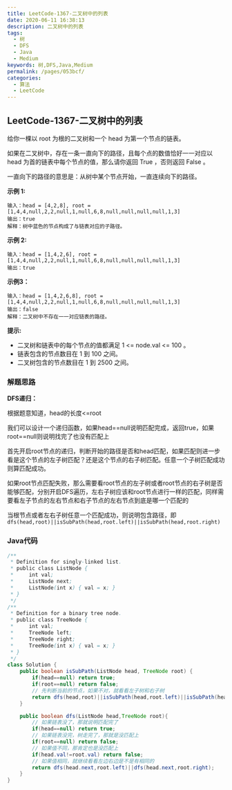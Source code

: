 ```yaml
---
title: LeetCode-1367-二叉树中的列表
date: 2020-06-11 16:38:13
description: 二叉树中的列表
tags: 
  - 树
  - DFS
  - Java
  - Medium
keywords: 树,DFS,Java,Medium
permalink: /pages/053bcf/
categories: 
  - 算法
  - LeetCode
---
```


## LeetCode-1367-二叉树中的列表

给你一棵以 root 为根的二叉树和一个 head 为第一个节点的链表。

如果在二叉树中，存在一条一直向下的路径，且每个点的数值恰好一一对应以 head 为首的链表中每个节点的值，那么请你返回 True ，否则返回 False 。

一直向下的路径的意思是：从树中某个节点开始，一直连续向下的路径。

<!--more-->

**示例 1:**

```
输入：head = [4,2,8], root = [1,4,4,null,2,2,null,1,null,6,8,null,null,null,null,1,3]
输出：true
解释：树中蓝色的节点构成了与链表对应的子路径。
```

**示例 2:**

```
输入：head = [1,4,2,6], root = [1,4,4,null,2,2,null,1,null,6,8,null,null,null,null,1,3]
输出：true
```

 **示例3：**

```
输入：head = [1,4,2,6,8], root = [1,4,4,null,2,2,null,1,null,6,8,null,null,null,null,1,3]
输出：false
解释：二叉树中不存在一一对应链表的路径。
```

**提示:**

- 二叉树和链表中的每个节点的值都满足 1 <= node.val <= 100 。
- 链表包含的节点数目在 1 到 100 之间。
- 二叉树包含的节点数目在 1 到 2500 之间。

### 解题思路

**DFS递归：**

根据题意知道，head的长度<=root

我们可以设计一个递归函数，如果head==null说明匹配完成，返回true，如果root==null则说明找完了也没有匹配上

首先开启root节点的递归，判断开始的路径是否和head匹配，如果匹配则进一步看是这个节点的左子树匹配？还是这个节点的右子树匹配。任意一个子树匹配成功则算匹配成功。

如果root节点匹配失败，那么需要看root节点的左子树或者root节点的右子树是否能够匹配，分别开启DFS遍历，左右子树应该和root节点进行一样的匹配，同样需要看左子节点的左右节点和右子节点的左右节点到底是哪一个匹配的

当根节点或者左右子树任意一个匹配成功，则说明包含路径，即`dfs(head,root)||isSubPath(head,root.left)||isSubPath(head,root.right)`

### Java代码

```java
/**
 * Definition for singly-linked list.
 * public class ListNode {
 *     int val;
 *     ListNode next;
 *     ListNode(int x) { val = x; }
 * }
 */
/**
 * Definition for a binary tree node.
 * public class TreeNode {
 *     int val;
 *     TreeNode left;
 *     TreeNode right;
 *     TreeNode(int x) { val = x; }
 * }
 */
class Solution {
    public boolean isSubPath(ListNode head, TreeNode root) {
        if(head==null) return true;
        if(root==null) return false;
        // 先判断当前的节点，如果不对，就看看左子树和右子树
        return dfs(head,root)||isSubPath(head,root.left)||isSubPath(head,root.right);
    }

    public boolean dfs(ListNode head,TreeNode root){
        // 如果链表没了，那就说明匹配完了
        if(head==null) return true;
        // 如果链表没完，树走完了，那就是没匹配上
        if(root==null) return false;
        // 如果值不同，那肯定也是没匹配上
        if(head.val!=root.val) return false;
        // 如果值相同，就继续看看左边右边是不是有相同的
        return dfs(head.next,root.left)||dfs(head.next,root.right);
    }
}
```
